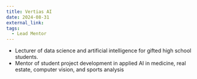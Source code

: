 ```yaml
---
title: Vertias AI
date: 2024-08-31
external_link: 
tags:
  - Lead Mentor
---
```


- Lecturer of data science and artificial intelligence for gifted high school students.
- Mentor of student project development in applied AI in medicine, real estate, computer vision, and sports analysis

<!--more-->
